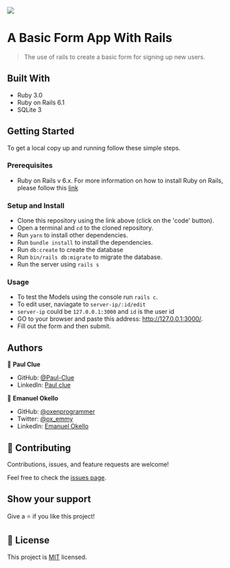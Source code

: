 ![](https://img.shields.io/badge/Microverse-blueviolet)

# A Basic Form App With Rails

> The use of rails to create a basic form for signing up new users.

## Built With

- Ruby 3.0
- Ruby on Rails 6.1
- SQLite 3

## Getting Started

To get a local copy up and running follow these simple steps.

### Prerequisites

- Ruby on Rails v 6.x. For more information on how to install Ruby on Rails, please follow this [link](https://guides.rubyonrails.org/getting_started.html)

### Setup and Install

- Clone this repository using the link above (click on the 'code' button).
- Open a terminal and `cd` to the cloned repository.
- Run `yarn` to install other dependencies.
- Run `bundle install` to install the dependencies.
- Run `db:create` to create the database
- Run `bin/rails db:migrate` to migrate the database.
- Run the server using `rails s`

### Usage

- To test the Models using the console run `rails c`.
- To edit user, naviagate to `server-ip/:id/edit`
- `server-ip` could be `127.0.0.1:3000` and `id` is the user id
- GO to your browser and paste this address: http://127.0.0.1:3000/.
- Fill out the form and then submit.


## Authors

👤 **Paul Clue**

- GitHub: [@Paul-Clue](https://github.com/Paul-Clue/)
- LinkedIn: [Paul clue](https://www.linkedin.com/in/paul-clue-5136a01b1/)

👤 **Emanuel Okello**

- GitHub: [@oxenprogrammer](https://github.com/oxenprogrammer)
- Twitter: [@ox_emmy](https://twitter.com/ox_emmy)
- LinkedIn: [Emanuel Okello](https://www.linkedin.com/in/emanuel-okello/)


## 🤝 Contributing

Contributions, issues, and feature requests are welcome!

Feel free to check the [issues page](https://github.com/oxenprogrammer/basic-form/issues).

## Show your support

Give a ⭐️ if you like this project!

## 📝 License

This project is [MIT](LICENSE) licensed.
